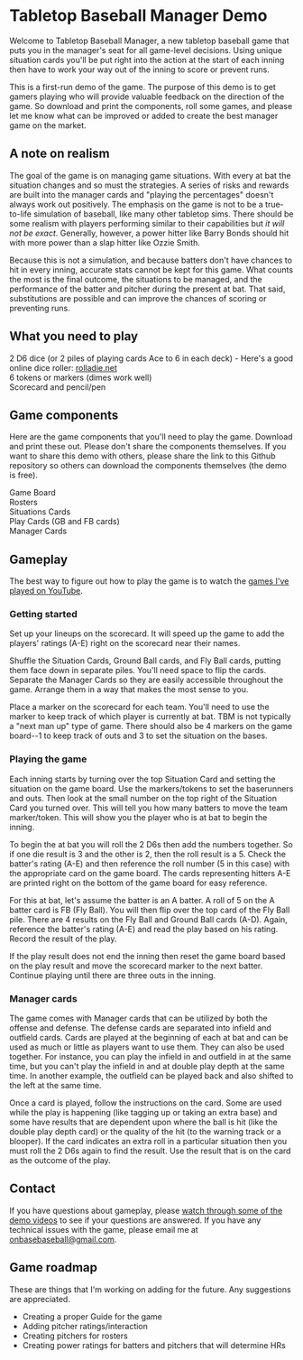 # Tabletop Baseball Manager Demo

Welcome to Tabletop Baseball Manager, a new tabletop baseball game that puts you in the manager's seat for all game-level decisions. Using unique situation cards you'll be put right into the action at the start of each inning then have to work your way out of the inning to score or prevent runs. 

This is a first-run demo of the game. The purpose of this demo is to get gamers playing who will provide valuable feedback on the direction of the game. So download and print the components, roll some games, and please let me know what can be improved or added to create the best manager game on the market. 

## A note on realism

The goal of the game is on managing game situations. With every at bat the situation changes and so must the strategies. A series of risks and rewards are built into the manager cards and "playing the percentages" doesn't always work out positively. The emphasis on the game is not to be a true-to-life simulation of baseball, like many other tabletop sims. There should be some realism with players performing similar to their capabilities but *it will not be exact*. Generally, however, a power hitter like Barry Bonds should hit with more power than a slap hitter like Ozzie Smith. 

Because this is not a simulation, and because batters don't have chances to hit in every inning, accurate stats cannot be kept for this game. What counts the most is the final outcome, the situations to be managed, and the performance of the batter and pitcher during the present at bat. That said, substitutions are possible and can improve the chances of scoring or preventing runs.

## What you need to play

2 D6 dice (or 2 piles of playing cards Ace to 6 in each deck) - Here's a good online dice roller: [rolladie.net](https://rolladie.net/)\
6 tokens or markers (dimes work well)\
Scorecard and pencil/pen

## Game components

Here are the game components that you'll need to play the game. Download and print these out. Please don't share the components themselves. If you want to share this demo with others, please share the link to this Github repository so others can download the components themselves (the demo is free).

Game Board\
Rosters\
Situations Cards\
Play Cards (GB and FB cards)\
Manager Cards

## Gameplay

The best way to figure out how to play the game is to watch the [games I've played on YouTube](https://www.youtube.com/playlist?list=PLvQQ08OtlzFsek11aYKtIjCUOVm9ogkjB).

### Getting started

Set up your lineups on the scorecard. It will speed up the game to add the players' ratings (A-E) right on the scorecard near their names.

Shuffle the Situation Cards, Ground Ball cards, and Fly Ball cards, putting them face down in separate piles. You'll need space to flip the cards. Separate the Manager Cards so they are easily accessible throughout the game. Arrange them in a way that makes the most sense to you.

Place a marker on the scorecard for each team. You'll need to use the marker to keep track of which player is currently at bat. TBM is not typically a "next man up" type of game. There should also be 4 markers on the game board--1 to keep track of outs and 3 to set the situation on the bases.

### Playing the game

Each inning starts by turning over the top Situation Card and setting the situation on the game board. Use the markers/tokens to set the baserunners and outs. Then look at the small number on the top right of the Situation Card you turned over. This will tell you how many batters to move the team marker/token. This will show you the player who is at bat to begin the inning.

To begin the at bat you will roll the 2 D6s then add the numbers together. So if one die result is 3 and the other is 2, then the roll result is a 5. Check the batter's rating (A-E) and then reference the roll number (5 in this case) with the appropriate card on the game board. The cards representing hitters A-E are printed right on the bottom of the game board for easy reference. 

For this at bat, let's assume the batter is an A batter. A roll of 5 on the A batter card is FB (Fly Ball). You will then flip over the top card of the Fly Ball pile. There are 4 results on the Fly Ball and Ground Ball cards (A-D). Again, reference the batter's rating (A-E) and read the play based on his rating. Record the result of the play.

If the play result does not end the inning then reset the game board based on the play result and move the scorecard marker to the next batter. Continue playing until there are three outs in the inning.

### Manager cards

The game comes with Manager cards that can be utilized by both the offense and defense. The defense cards are separated into infield and outfield cards. Cards are played at the beginning of each at bat and can be used as much or little as players want to use them. They can also be used together. For instance, you can play the infield in and outfield in at the same time, but you can't play the infield in and at double play depth at the same time. In another example, the outfield can be played back and also shifted to the left at the same time.

Once a card is played, follow the instructions on the card. Some are used while the play is happening (like tagging up or taking an extra base) and some have results that are dependent upon where the ball is hit (like the double play depth card) or the quality of the hit (to the warning track or a blooper). If the card indicates an extra roll in a particular situation then you must roll the 2 D6s again to find the result. Use the result that is on the card as the outcome of the play.

## Contact

If you have questions about gameplay, please [watch through some of the demo videos](https://www.youtube.com/playlist?list=PLvQQ08OtlzFsek11aYKtIjCUOVm9ogkjB) to see if your questions are answered. If you have any technical issues with the game, please email me at onbasebaseball@gmail.com.

## Game roadmap

These are things that I'm working on adding for the future. Any suggestions are appreciated.

- Creating a proper Guide for the game
- Adding pitcher ratings/interaction
- Creating pitchers for rosters
- Creating power ratings for batters and pitchers that will determine HRs
